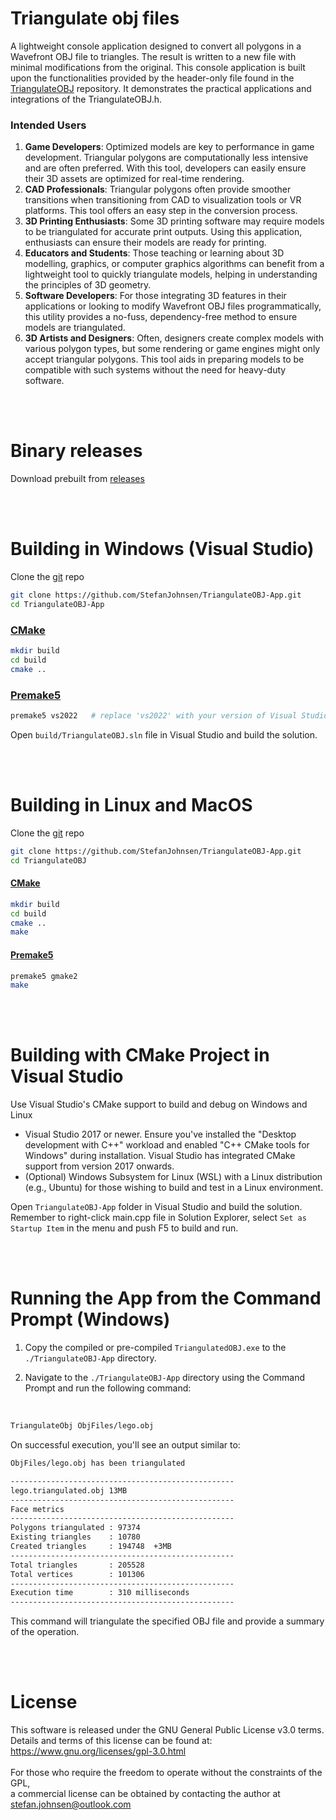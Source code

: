 # Triangulate obj files
A lightweight console application designed to convert all polygons in a Wavefront OBJ file to triangles. The result is written to a new file with minimal modifications from the original. 
This console application is built upon the functionalities provided by the header-only file found in the [TriangulateOBJ](https://github.com/StefanJohnsen/TriangulateOBJ) repository. It demonstrates the practical applications and integrations of the TriangulateOBJ.h.

### Intended Users
1. **Game Developers**: Optimized models are key to performance in game development. Triangular polygons are computationally less intensive and are often preferred. With this tool, developers can easily ensure their 3D assets are optimized for real-time rendering.
2. **CAD Professionals**: Triangular polygons often provide smoother transitions when transitioning from CAD to visualization tools or VR platforms. This tool offers an easy step in the conversion process.
3. **3D Printing Enthusiasts**: Some 3D printing software may require models to be triangulated for accurate print outputs. Using this application, enthusiasts can ensure their models are ready for printing.
4. **Educators and Students**: Those teaching or learning about 3D modelling, graphics, or computer graphics algorithms can benefit from a lightweight tool to quickly triangulate models, helping in understanding the principles of 3D geometry.
5. **Software Developers**: For those integrating 3D features in their applications or looking to modify Wavefront OBJ files programmatically, this utility provides a no-fuss, dependency-free method to ensure models are triangulated.
6. **3D Artists and Designers**: Often, designers create complex models with various polygon types, but some rendering or game engines might only accept triangular polygons. This tool aids in preparing models to be compatible with such systems without the need for heavy-duty software.
   
<br><br>
# Binary releases
Download prebuilt from [releases](https://github.com/StefanJohnsen/TriangulateOBJ-App/releases)

<br><br>
# Building in Windows (Visual Studio)

Clone the [git](https://git-scm.com/downloads) repo

   ```bash
   git clone https://github.com/StefanJohnsen/TriangulateOBJ-App.git
   cd TriangulateOBJ-App
   ```

### [CMake](https://cmake.org/download/)

   ```bash
   mkdir build
   cd build
   cmake ..
   ```

### [Premake5](https://premake.github.io/download/)

   ```bash
   premake5 vs2022   # replace 'vs2022' with your version of Visual Studio
   ```
   Open `build/TriangulateOBJ.sln` file in Visual Studio and build the solution.

<br><br>
# Building in Linux and MacOS

Clone the [git](https://git-scm.com/downloads) repo

   ```bash
   git clone https://github.com/StefanJohnsen/TriangulateOBJ-App.git
   cd TriangulateOBJ
   ```

#### [CMake](https://cmake.org/download/)

   ```bash
   mkdir build
   cd build
   cmake ..
   make
   ```

#### [Premake5](https://premake.github.io/download/)

   ```bash
   premake5 gmake2
   make
   ```

<br><br>
# Building with CMake Project in Visual Studio

Use Visual Studio's CMake support to build and debug on Windows and Linux

- Visual Studio 2017 or newer. Ensure you've installed the "Desktop development with C++" workload and enabled "C++ CMake tools for Windows" during installation. Visual Studio has integrated CMake support from version 2017 onwards.
- (Optional) Windows Subsystem for Linux (WSL) with a Linux distribution (e.g., Ubuntu) for those wishing to build and test in a Linux environment.

Open `TriangulateOBJ-App` folder in Visual Studio and build the solution. Remember to right-click main.cpp file in Solution Explorer, select `Set as Startup Item` in the menu and push F5 to build and run.

<br><br>
# Running the App from the Command Prompt (Windows)

1. Copy the compiled or pre-compiled `TriangulatedOBJ.exe` to the `./TriangulateOBJ-App` directory.
  
2. Navigate to the `./TriangulateOBJ-App` directory using the Command Prompt and run the following command:
<br>

   ```bash
   TriangulateObj ObjFiles/lego.obj
   ```

On successful execution, you'll see an output similar to:

   ```bash
   ObjFiles/lego.obj has been triangulated

   --------------------------------------------------
   lego.triangulated.obj 13MB
   --------------------------------------------------
   Face metrics
   --------------------------------------------------
   Polygons triangulated : 97374
   Existing triangles    : 10780
   Created triangles     : 194748  +3MB
   --------------------------------------------------
   Total triangles       : 205528
   Total vertices        : 101306
   --------------------------------------------------
   Execution time        : 310 milliseconds
   --------------------------------------------------
   ```
This command will triangulate the specified OBJ file and provide a summary of the operation.

<br><br>
# License
This software is released under the GNU General Public License v3.0 terms.<br> 
Details and terms of this license can be found at: https://www.gnu.org/licenses/gpl-3.0.html<br><br>
For those who require the freedom to operate without the constraints of the GPL,<br>
a commercial license can be obtained by contacting the author at stefan.johnsen@outlook.com
